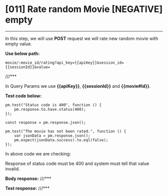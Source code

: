 # [011] Rate random Movie [NEGATIVE] empty
___

In this step, we will use __POST__ request we will rate new random movie with empty value.

__Use below path:__
```
movie/:movie_id/rating?api_key={{apiKey}}&session_id={{sessionId}}&value=
```

///***
 
In Query Params we use __{{apiKey}}__, __{{sessionId}}__ and __{{movie#Id}}__.

__Test code below:__
```
pm.test("Status code is 400", function () {
    pm.response.to.have.status(400);
});

const response = pm.response.json();

pm.test("The movie has not been rated.", function () {
    var jsonData = pm.response.json();
    pm.expect(jsonData.success).to.eql(false);
});
```

In above code we are checking:

Response of status code must be 400 and system must tell that value invalid.

__Body response:__
///***
 

__Test response:__
///***
 


